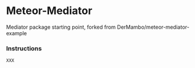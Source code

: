# Meteor-Mediator

Mediator package starting point, forked from DerMambo/meteor-mediator-example

### Instructions

```js
XXX
```

